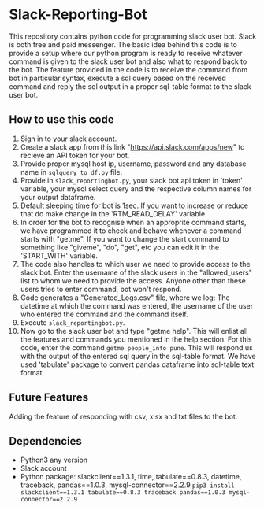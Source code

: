 # Slack-Reporting-Bot
This repository contains python code for programming slack user bot. Slack is both free and paid messenger. The basic idea behind this code is to provide a setup where our python program is ready to receive whatever command is given to the slack user bot and also what to respond back to the bot. The feature provided in the code is to receive the command from bot in particular syntax, execute a sql query based on the received command and reply the sql output in a proper sql-table format to the slack user bot.

## How to use this code
1. Sign in to your slack account.
2. Create a slack app from this link "https://api.slack.com/apps/new" to recieve an API token for your bot.
3. Provide proper mysql host ip, username, password and any database name in ```sqlquery_to_df.py``` file.
4. Provide in ```slack_reportingbot.py```, your slack bot api token in 'token' variable, your mysql select query and the respective column names for your output dataframe.
5. Default sleeping time for bot is 1sec. If you want to increase or reduce that do make change in the 'RTM_READ_DELAY' variable.
6. In order for the bot to recognise when an approprite command starts, we have programmed it to check and behave whenever a command starts with "getme". If you want to change the start command to something like "giveme", "do", "get", etc you can edit it in the 'START_WITH' variable.
7. The code also handles to which user we need to provide access to the slack bot. Enter the username of the slack users in the "allowed_users" list to whom we need to provide the access. Anyone other than these users tries to enter command, bot won't respond.
8. Code generates a "Generated_Logs.csv" file, where we log: The datetime at which the command was entered, the username of the user who entered the command and the command itself.
9. Execute ```slack_reportingbot.py```.
10. Now go to the slack user bot and type "getme help". This will enlist all the features and commands you mentioned in the help section. For this code, enter the command ```getme people_info pune```. This will respond us with the output of the entered sql query in the sql-table format. We have used 'tabulate' package to convert pandas dataframe into sql-table text format.

## Future Features
Adding the feature of responding with csv, xlsx and txt files to the bot.

## Dependencies
- Python3 any version
- Slack account
- Python package: slackclient==1.3.1, time, tabulate==0.8.3, datetime, traceback, pandas==1.0.3, mysql-connector==2.2.9
```pip3 install slackclient==1.3.1 tabulate==0.8.3 traceback pandas==1.0.3 mysql-connector==2.2.9```
